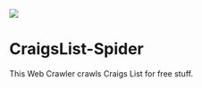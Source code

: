 ![](https://imgur.com/8Pvgxva.jpg)

# CraigsList-Spider
This Web Crawler crawls Craigs List for free stuff.  
